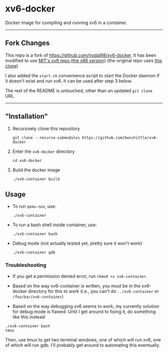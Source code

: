 # xv6-docker

Docker image for compiling and running xv6 in a container.

---
## Fork Changes
This repo is a fork of https://github.com/jrodal98/xv6-docker. It has been modified to use [MIT's xv6 repo (the x86 version)](https://github.com/mit-pdos/xv6-public) (the original repo uses [this clone](https://github.com/uva-reiss-cs4414/xv6/tree/67e506b2f4d1a32e3ea5e209e822d1991bff0d9c))

I also added the `start.sh` convenience script to start the Docker daemon if it doesn't exist and run xv6. It can be used after step 3 below.

The rest of the README is untouched, other than an updated `git clone` URL.

---

## "Installation"

1) Recursively clone this repository

    `git clone --recurse-submodules https://github.com/benchittle/xv6-docker`

2) Enter the `xv6-docker` directory

    `cd xv6-docker`

3) Build the docker image

    `./xv6-container build`

## Usage

* To run `qemu-nox`, use:

    `./xv6-container`
* To run a bash shell inside container, use:

    `./xv6-container bash`

* Debug mode (not actually tested yet, pretty sure it won't work)

    `./xv6-container gdb`


### Troubleshooting

* If you get a permission denied error, run `chmod +x xv6-container`.
* Based on the way xv6-container is written, you must be in the xv6-docker directory for this to work (i.e., you can't do `../xv6-container` or `/foo/bar/xv6-container`)

* Based on the way debugging xv6 seems to work, my currently solution for debug mode is flawed.  Until I get around to fixing it, do something like this instead:

```
./xv6-container bash
tmux
```
Then, use tmux to get two terminal windows, one of which will run xv6, one of which will run gdb.  I'll probably get around to automating this eventually.


